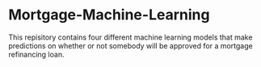 # Mortgage-Machine-Learning

This repisitory contains four different machine learning models that make predictions on whether or not somebody will be approved for a mortgage refinancing loan. 
